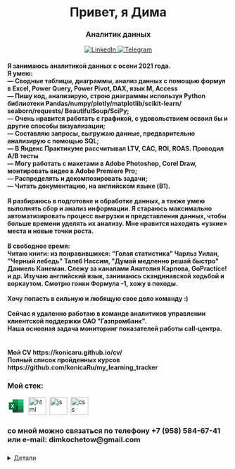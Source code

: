 <div id="header" align="center">
	<h1>Привет, я Дима</h1>
	<h3>Аналитик данных</h3>
</div>
</div>
<div id="socials" align="center">
<a href="https://www.linkedin.com/in/dimkochetov/">
	<img src="https://img.shields.io/badge/LinkedIn-blue?style=for-the-badge&logo=linkedin&logoColor=white" alt="LinkedIn"/>
</a>
	<a href="https://t.me/konica1970/">
		<img src="https://img.shields.io/badge/Telegram-blue?style=for-the-badge&logo=telegram&logoColor=white" alt="Telegram"/>
	</a>
</div>
<div id="header" align="left">
<h4> Я занимаюсь аналитикой данных с осени 2021 года. <br>
Я умею:<br>
 — Сводные таблицы, диаграммы, анализ данных с помощью формул в Excel, Power Query, Power Pivot, DAX, язык M, Access<br>
— Пишу код, анализирую, строю диаграммы используя  Python библиотеки Pandas/numpy/plotly/matplotlib/scikit-learn/ seaborn/requests/ BeautifulSoup/SciPy;<br>
 — Очень нравится работать с графикой, с удовольствием освоил бы и другие 
способы визуализации; <br>
 — Составляю запросы, выгружаю данные, предварительно анализирую с помощью SQL;<br>
— В Яндекс Практикуме рассчитывал LTV, CAC, ROI, ROAS. Проводил А/В тесты <br>
— Могу работать с макетами в Adobe Photoshop, Corel Draw, монтировать видео в Adobe Premiere Pro; <br>
— Распределять и декомпозировать задачи; <br>
— Читать документацию, на английском языке (B1). <br>
<br>
Я разбираюсь в подготовке и обработке данных, а также умею выполнять сбор и анализ информации. Я стараюсь максимально автоматизировать процесс выгрузки и представления данных, чтобы больше времени уделять их анализу.
Мне нравится находить «узкие» места и новые точки роста.
<br>
<br>
В свободное время:<br>
Читаю книги: из понравившихся: "Голая статистика" Чарльз Уилан, "Черный лебедь"  Талеб Нассим, "Думай медленно решай быстро" Даниель Канеман.   Слежу за каналами Анатолия Карпова, GoPractice! и др. Изучаю английский язык, занимаюсь скандинавской ходьбой и воркаутом. Смотрю гонки Формула -1, хожу в походы.<br>
<br>
Хочу попасть в сильную и любящую свое дело команду :)

<br> 
<br> 	
Сейчас я удаленно работаю в команде аналитиков  управлении клиентской поддержки ОАО "Газпромбанк".<br> 
Наша основная задача мониторинг показателей работы call-центра. <h4>
<br> Мой CV https://konicaru.github.io/cv/
<br> Полный список пройденных курсов https://github.com/konicaRu/my_learning_tracker
	
### Мой стек:	
<img src="https://github.com/konicaRu/pictures_blog/blob/master/icons8-microsoft-excel-2019-48.svg" title="html" width="40" height="40"/>&nbsp;
<img src="https://cdn.jsdelivr.net/gh/devicons/devicon/icons/mysql/mysql-original-wordmark.svg" title="html" width="40" height="40"/>&nbsp;
<img src="https://cdn.jsdelivr.net/gh/devicons/devicon/icons/python/python-original-wordmark.svg" title="js" width="40" height="40"/>&nbsp;
<img src="https://cdn.jsdelivr.net/gh/devicons/devicon/icons/pandas/pandas-original-wordmark.svg" title="css" width="40" height="40"/>&nbsp;

	
<div id="header" align="left">
<h3>со мной можно связаться по телефону +7 (958) 584-67-41 <br> 
или e-mail: dimkochetow@gmail.com <h3> 
</div>



<details>
    <summary>Детали</summary>
	### О себе:
- 🔭 Сейчас я работаю над ...
- 🌱 В настоящее время я учу ...
- 👯 Я хочу сотрудничать с ...
- 🤔 Я ищу помощи в ...
- 💬 Ask me about ...
- 📫 How to reach me: ...
- 😄 Pronouns: ...
- ⚡ Fun fact: ...
``` https://blog.skillfactory.ru/kak-pravilno-oformit-profil-github-novichku/ ```
    <div id="stat" align="center">
	<img src="https://github-profile-summary-cards.vercel.app/api/cards/profile-details?konicaru=vn7n24fzkq&theme=github_dark"/>
	<img src="https://github-profile-summary-cards.vercel.app/api/cards/most-commit-language?konicaru=vn7n24fzkq&theme=github_dark"/>
	<img src="https://github-profile-summary-cards.vercel.app/api/cards/stats?konicaru=vn7n24fzkq&theme=github_dark"/>
</div>
	
</details>


